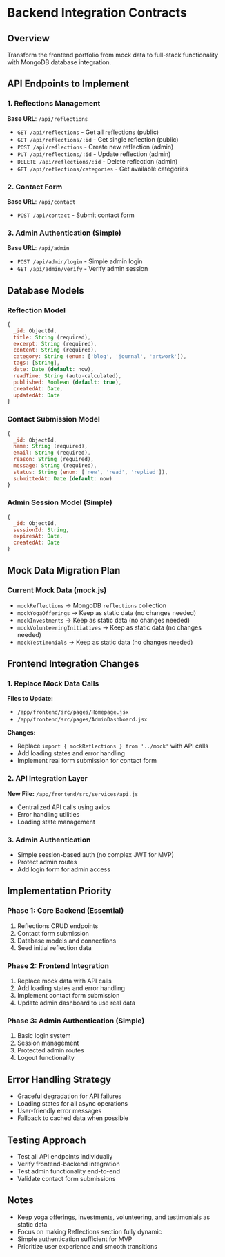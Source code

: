 # Backend Integration Contracts

## Overview
Transform the frontend portfolio from mock data to full-stack functionality with MongoDB database integration.

## API Endpoints to Implement

### 1. Reflections Management
**Base URL**: `/api/reflections`

- `GET /api/reflections` - Get all reflections (public)
- `GET /api/reflections/:id` - Get single reflection (public)
- `POST /api/reflections` - Create new reflection (admin)
- `PUT /api/reflections/:id` - Update reflection (admin)
- `DELETE /api/reflections/:id` - Delete reflection (admin)
- `GET /api/reflections/categories` - Get available categories

### 2. Contact Form
**Base URL**: `/api/contact`

- `POST /api/contact` - Submit contact form

### 3. Admin Authentication (Simple)
**Base URL**: `/api/admin`

- `POST /api/admin/login` - Simple admin login
- `GET /api/admin/verify` - Verify admin session

## Database Models

### Reflection Model
```javascript
{
  _id: ObjectId,
  title: String (required),
  excerpt: String (required),
  content: String (required),
  category: String (enum: ['blog', 'journal', 'artwork']),
  tags: [String],
  date: Date (default: now),
  readTime: String (auto-calculated),
  published: Boolean (default: true),
  createdAt: Date,
  updatedAt: Date
}
```

### Contact Submission Model
```javascript
{
  _id: ObjectId,
  name: String (required),
  email: String (required),
  reason: String (required),
  message: String (required),
  status: String (enum: ['new', 'read', 'replied']),
  submittedAt: Date (default: now)
}
```

### Admin Session Model (Simple)
```javascript
{
  _id: ObjectId,
  sessionId: String,
  expiresAt: Date,
  createdAt: Date
}
```

## Mock Data Migration Plan

### Current Mock Data (mock.js)
- `mockReflections` → MongoDB `reflections` collection
- `mockYogaOfferings` → Keep as static data (no changes needed)
- `mockInvestments` → Keep as static data (no changes needed)
- `mockVolunteeringInitiatives` → Keep as static data (no changes needed)
- `mockTestimonials` → Keep as static data (no changes needed)

## Frontend Integration Changes

### 1. Replace Mock Data Calls
**Files to Update:**
- `/app/frontend/src/pages/Homepage.jsx`
- `/app/frontend/src/pages/AdminDashboard.jsx`

**Changes:**
- Replace `import { mockReflections } from '../mock'` with API calls
- Add loading states and error handling
- Implement real form submission for contact form

### 2. API Integration Layer
**New File:** `/app/frontend/src/services/api.js`
- Centralized API calls using axios
- Error handling utilities
- Loading state management

### 3. Admin Authentication
- Simple session-based auth (no complex JWT for MVP)
- Protect admin routes
- Add login form for admin access

## Implementation Priority

### Phase 1: Core Backend (Essential)
1. Reflections CRUD endpoints
2. Contact form submission
3. Database models and connections
4. Seed initial reflection data

### Phase 2: Frontend Integration
1. Replace mock data with API calls
2. Add loading states and error handling
3. Implement contact form submission
4. Update admin dashboard to use real data

### Phase 3: Admin Authentication (Simple)
1. Basic login system
2. Session management
3. Protected admin routes
4. Logout functionality

## Error Handling Strategy
- Graceful degradation for API failures
- Loading states for all async operations
- User-friendly error messages
- Fallback to cached data when possible

## Testing Approach
- Test all API endpoints individually
- Verify frontend-backend integration
- Test admin functionality end-to-end
- Validate contact form submissions

## Notes
- Keep yoga offerings, investments, volunteering, and testimonials as static data
- Focus on making Reflections section fully dynamic
- Simple authentication sufficient for MVP
- Prioritize user experience and smooth transitions